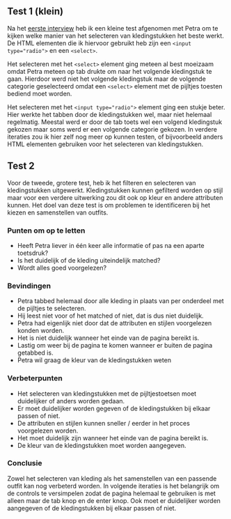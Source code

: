 ## Test 1 (klein)

Na het [eerste interview](./interview.md) heb ik een kleine test afgenomen met Petra om te kijken welke manier van het selecteren van kledingstukken het beste werkt. De HTML elementen die ik hiervoor gebruikt heb zijn een `<input type="radio">` en een `<select>`.

Het selecteren met het `<select>` element ging meteen al best moeizaam omdat Petra meteen op tab drukte om naar het volgende kledingstuk te gaan. Hierdoor werd niet het volgende kledingstuk maar de volgende categorie geselecteerd omdat een `<select>` element met de pijltjes toesten bediend moet worden.

Het selecteren met het `<input type="radio">` element ging een stukje beter. Hier werkte het tabben door de kledingstukken wel, maar niet helemaal regelmatig. Meestal werd er door de tab toets wel een volgend kledingstuk gekozen maar soms werd er een volgende categorie gekozen. In verdere iteraties zou ik hier zelf nog meer op kunnen testen, of bijvoorbeeld anders HTML elementen gebruiken voor het selecteren van kledingstukken.

## Test 2

Voor de tweede, grotere test, heb ik het filteren en selecteren van kledingstukken uitgewerkt. Kledingstukken kunnen gefilterd worden op stijl maar voor een verdere uitwerking zou dit ook op kleur en andere attributen kunnen. Het doel van deze test is om problemen te identificeren bij het kiezen en samenstellen van outfits.

### Punten om op te letten

- Heeft Petra liever in één keer alle informatie of pas na een aparte toetsdruk?
- Is het duidelijk of de kleding uiteindelijk matched?
- Wordt alles goed voorgelezen?

### Bevindingen

- Petra tabbed helemaal door alle kleding in plaats van per onderdeel met de pijltjes te selecteren.
- Hij leest niet voor of het matched of niet, dat is dus niet duidelijk.
- Petra had eigenlijk niet door dat de attributen en stijlen voorgelezen konden worden.
- Het is niet duidelijk wanneer het einde van de pagina bereikt is.
- Lastig om weer bij de pagina te komen wanneer er buiten de pagina getabbed is.
- Petra wil graag de kleur van de kledingstukken weten

### Verbeterpunten

- Het selecteren van kledingstukken met de pijltjestoetsen moet duidelijker of anders worden gedaan.
- Er moet duidelijker worden gegeven of de kledingstukken bij elkaar passen of niet.
- De attributen en stijlen kunnen sneller / eerder in het proces voorgelezen worden.
- Het moet duidelijk zijn wanneer het einde van de pagina bereikt is.
- De kleur van de kledingstukken moet worden aangegeven.

### Conclusie

Zowel het selecteren van kleding als het samenstellen van een passende outfit kan nog verbeterd worden. In volgende iteraties is het belangrijk om de controls te versimpelen zodat de pagina helemaal te gebruiken is met alleen maar de tab knop en de enter knop. Ook moet er duidelijker worden aangegeven of de kledingstukken bij elkaar passen of niet.